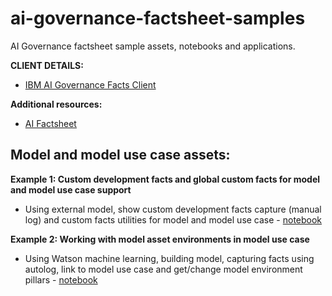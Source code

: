 # ai-governance-factsheet-samples
AI Governance factsheet sample assets, notebooks and applications.

**CLIENT DETAILS:**

- [IBM AI Governance Facts Client ](https://ibm-aigov-facts-client.mybluemix.net/#)


**Additional resources:**

- [AI Factsheet](https://dataplatform.cloud.ibm.com/docs/content/wsj/analyze-data/factsheets-model-inventory.html?audience=wdp)

## Model and model use case assets:

**Example 1: Custom development facts and global custom facts for model and model use case support**

- Using external model, show custom development facts capture (manual log) and custom facts utilities for model and model use case - [notebook](https://github.com/IBM/ai-governance-factsheet-samples/blob/main/Assets/notebooks/Factsheet_Custom_Facts_Utilities.ipynb)

**Example 2: Working with model asset environments in model use case**

- Using Watson machine learning, building model, capturing facts using autolog, link to model use case and get/change model environment pillars - [notebook](https://github.com/IBM/ai-governance-factsheet-samples/blob/main/Assets/notebooks/Factsheet_Asset_Environments_Utilities.ipynb)
